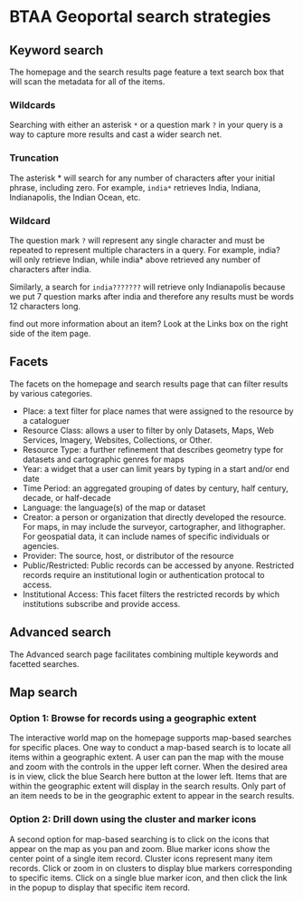 # BTAA Geoportal search strategies

## Keyword search

The homepage and the search results page feature a text search box that will scan the metadata for all of the items. 

### Wildcards

Searching with either an asterisk `*` or a question mark `?` in your query is a way to capture more results and cast a wider search net. 

### Truncation

The asterisk * will search for any number of characters after your initial phrase, including zero. For example, `india*` retrieves India, Indiana, Indianapolis, the Indian Ocean, etc.

### Wildcard

The question mark `?` will represent any single character and must be repeated to represent multiple characters in a query.
For example, india? will only retrieve Indian, while india* above retrieved any number of characters after india. 

Similarly, a search for `india???????` will retrieve only Indianapolis because we put 7 question marks after india and therefore any results must be words 12 characters long.

find out more information about an item?
Look at the Links box on the right side of the item page.

## Facets

The facets on the homepage and search results page that can filter results by various categories.

* Place: a text  filter for place names that were assigned to the resource by a cataloguer
* Resource Class: allows a user to filter by only Datasets, Maps, Web Services, Imagery, Websites, Collections, or Other.
* Resource Type: a further refinement that describes geometry type for datasets and cartographic genres for maps
* Year: a widget that a user can limit years by typing in a start and/or end date
* Time Period: an aggregated grouping of dates by century, half century, decade, or half-decade
* Language: the language(s) of the map or dataset
* Creator: a person or organization that directly developed the resource. For maps, in may include the surveyor, cartographer, and lithographer.  For geospatial data, it can include names of specific individuals or agencies.
* Provider: The source, host, or distributor of the resource
* Public/Restricted: Public records can be accessed by anyone. Restricted records require an institutional login or authentication protocal to access.
* Institutional Access: This facet filters the restricted records by which institutions subscribe and provide access.

## Advanced search

The Advanced search page facilitates combining multiple keywords and facetted searches.

## Map search

### Option 1: Browse for records using a geographic extent

The interactive world map on the homepage supports map-based searches for specific places. One way to conduct a map-based search is to locate all items within a geographic extent. A user can pan the map with the mouse and zoom with the controls in the upper left corner. When the desired area is in view, click the blue Search here button at the lower left. Items that are within the geographic extent will display in the search results. Only part of an item needs to be in the geographic extent to appear in the search results. 

### Option 2: Drill down using the cluster and marker icons

A second option for map-based searching is to click on the icons that appear on the map as you pan and zoom. Blue marker icons show the center point of a single item record. Cluster icons represent many item records. Click or zoom in on clusters to display blue markers corresponding to specific items. Click on a single blue marker icon, and then click the link in the popup to display that specific item record. 